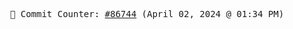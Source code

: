 <p align="center">
    <samp>
        📮 Commit Counter: <a href="https://github.com/Javascript-void0/Javascript-void0/commits/main">#86744</a> (April 02, 2024 @ 01:34 PM)
    </samp>
</p>